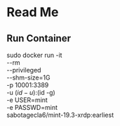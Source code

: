 # Read Me

## Run Container

sudo docker run -it \
    --rm \
    --privileged \
    --shm-size=1G \
    -p 10001:3389 \
    -u $(id -u):$(id -g) \
    -e USER=mint \
    -e PASSWD=mint \
    sabotagecla6/mint-19.3-xrdp:earliest


